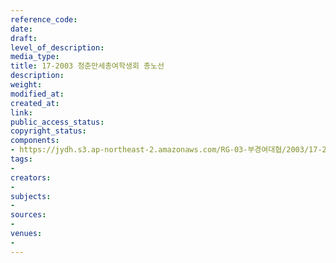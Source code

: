 ```yaml
---
reference_code: 
date: 
draft: 
level_of_description: 
media_type: 
title: 17-2003 청춘만세총여학생회 총노선
description: 
weight: 
modified_at: 
created_at: 
link: 
public_access_status: 
copyright_status: 
components:
- https://jydh.s3.ap-northeast-2.amazonaws.com/RG-03-부경여대협/2003/17-2003+청춘만세총여학생회+총노선.pdf
tags:
- 
creators:
- 
subjects:
- 
sources:
- 
venues:
- 
---
```

